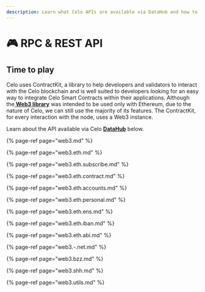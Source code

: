 ```yaml
---
description: Learn what Celo APIs are available via DataHub and how to use them
---
```


# 🎮 RPC & REST API

## Time to play

Celo uses ContractKit, a library to help developers and validators to interact with the Celo blockchain and is well suited to developers looking for an easy way to integrate Celo Smart Contracts within their applications. Although the[ **Web3 library**](https://web3js.readthedocs.io/) was intended to be used only with Ethereum, due to the nature of Celo, we can still use the majority of its features. The ContractKit, for every interaction with the node, uses a Web3 instance.

Learn about the API available via Celo [**DataHub**](https://datahub.figment.io/sign_up?service=celo) below.

{% page-ref page="web3.md" %}

{% page-ref page="web3.eth.md" %}

{% page-ref page="web3.eth.subscribe.md" %}

{% page-ref page="web3.eth.contract.md" %}

{% page-ref page="web3.eth.accounts.md" %}

{% page-ref page="web3.eth.personal.md" %}

{% page-ref page="web3.eth.ens.md" %}

{% page-ref page="web3.eth.iban.md" %}

{% page-ref page="web3.eth.abi.md" %}

{% page-ref page="web3.-.net.md" %}

{% page-ref page="web3.bzz.md" %}

{% page-ref page="web3.shh.md" %}

{% page-ref page="web3.utils.md" %}

